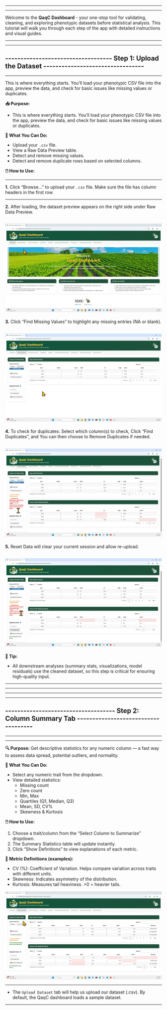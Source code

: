 
* * * 
* * * 
Welcome to the **QaqC Dashboard** - your one-stop tool for validating, cleaning, and exploring phenotypic datasets before statistical analysis. This tutorial will walk you through each step of the app with detailed instructions and visual guides.
* * * 
* * * 


## ----------------------------------- Step 1: Upload the Dataset ---------------------------------
---

This is where everything starts. You’ll load your phenotypic CSV file into the app, preview the data, and check for basic issues like missing values or duplicates.


**📥 Purpose:**
   * This is where everything starts. You’ll load your phenotypic CSV file into the app, preview the data, and check for basic issues like missing values or duplicates.

**🎯 What You Can Do:**

 * Upload your `.csv` file.
 * View a Raw Data Preview table.
 * Detect and remove missing values.
 * Detect and remove duplicate rows based on selected columns.

**🖱️ How to Use:** 

---

   **1.** Click “Browse…” to upload your `.csv` file. Make sure the file has column headers in the first row.
            
---
   **2.** After loading, the dataset preview appears on the right side under Raw Data Preview.

  ![upload the csv file](assets/Step-01.gif)
 ---
      
   **3.** Click “Find Missing Values” to highlight any missing entries (NA or blank).

  ![find missing in csv file](assets/Step-02.gif)
---
      
   **4.** To check for duplicates: Select which column(s) to check, Click “Find Duplicates”, and You can then choose to Remove Duplicates if needed.

  ![duplicates](assets/Step-03.gif)
---

   **5.** Reset Data will clear your current session and allow re-upload.

  ![reset the file upload](assets/Step-04.gif)
---

**🧠 Tip:**

   * All downstream analyses (summary stats, visualizations, model residuals) use the cleaned dataset, so this step is critical for ensuring high-quality input.



* * * 
* * *
* * * 
* * *


## ------------------------------------ Step 2: Column Summary Tab ------------------------------------
---
---

**🔍 Purpose:** 
Get descriptive statistics for any numeric column — a fast way to assess data spread, potential outliers, and normality.

**🎯 What You Can Do:** 
  * Select any numeric trait from the dropdown.
  * View detailed statistics:
      * Missing count
      * Zero count
      * Min, Max
      * Quartiles (Q1, Median, Q3)
      * Mean, SD, CV%
      * Skewness & Kurtosis

**🖱️ How to Use:**

  1. Choose a trait/column from the “Select Column to Summarize” dropdown.
  2. The Summary Statistics table will update instantly.
  3. Click “Show Definitions” to view explanations of each metric.

**📘 Metric Definitions (examples):**

  * CV (%): Coefficient of Variation. Helps compare variation across traits with different units.
  * Skewness: Indicates asymmetry of the distribution.
  * Kurtosis: Measures tail heaviness. >0 = heavier tails.



   ![column summary](assets/Step-05.gif)
      
---


 * The `Upload Dataset` tab will help us upload our dataset (.csv). By default, the QaqC dashboard loads a sample dataset.

---


